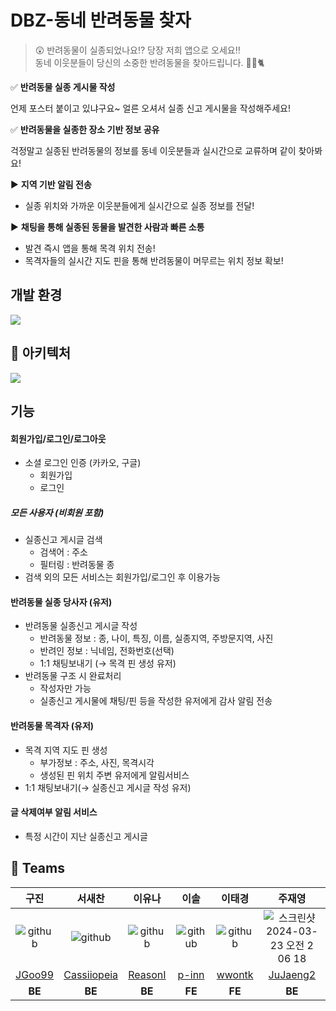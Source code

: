 # DBZ-동네 반려동물 찾자

> 😲 반려동물이 실종되었나요⁉️ 당장 저희 앱으로 오세요‼️
> <br>
> 동네 이웃분들이 당신의 소중한 반려동물을 찾아드립니다. 🐶🪿🐈

✅ **반려동물 실종 게시물 작성**

언제 포스터 붙이고 있냐구요~ 얼른 오셔서 실종 신고 게시물을 작성해주세요!

✅ **반려동물을 실종한 장소 기반 정보 공유**

걱정말고 실종된 반려동물의 정보를 동네 이웃분들과 실시간으로 교류하며 같이 찾아봐요!

▶️ **지역 기반 알림 전송**

- 실종 위치와 가까운 이웃분들에게 실시간으로 실종 정보를 전달!

▶️ **채팅을 통해 실종된 동물을 발견한 사람과 빠른 소통**

- 발견 즉시 앱을 통해 목격 위치 전송!
- 목격자들의 실시간 지도 핀을 통해 반려동물이 머무르는 위치 정보 확보!


## 개발 환경

<img src="https://github.com/SamCoMo/.github/assets/128203563/b021a40f-51dd-4fee-beea-0e1759a3700b">



## 📐 아키텍처

<img src="https://github.com/SamCoMo/DBZ-Backend/assets/128203563/90d670b3-007e-4a52-b12d-1bdfc8ca6d02">


## 기능

#### 회원가입/로그인/로그아웃

- 소셜 로그인 인증 (카카오, 구글)
    - 회원가입
    - 로그인

##### 모든 사용자 (비회원 포함)

- 실종신고 게시글 검색
    - 검색어 : 주소
    - 필터링 : 반려동물 종
- 검색 외의 모든 서비스는 회원가입/로그인 후 이용가능

#### 반려동물 실종 당사자 (유저)

- 반려동물 실종신고 게시글 작성
    - 반려동물 정보 : 종, 나이, 특징, 이름, 실종지역, 주방문지역, 사진
    - 반려인 정보 : 닉네임, 전화번호(선택)
    - 1:1 채팅보내기 (→ 목격 핀 생성 유저)
- 반려동물 구조 시 완료처리
    - 작성자만 가능
    - 실종신고 게시물에 채팅/핀 등을 작성한 유저에게 감사 알림 전송

#### 반려동물 목격자 (유저)

- 목격 지역 지도 핀 생성
    - 부가정보 : 주소, 사진, 목격시각
    - 생성된 핀 위치 주변 유저에게 알림서비스
- 1:1 채팅보내기(→ 실종신고 게시글 작성 유저)

#### 글 삭제여부 알림 서비스

- 특정 시간이 지난 실종신고 게시글

## 🌈 Teams

|                                                        구진                                                         |                                                        서새찬                                                        |                                                        이유나                                                        |                                                        이솔                                                         |                                                        이태경                                                        |                                                                      주재영                                                                       |
|:-----------------------------------------------------------------------------------------------------------------:|:-----------------------------------------------------------------------------------------------------------------:|:-----------------------------------------------------------------------------------------------------------------:|:-----------------------------------------------------------------------------------------------------------------:|:-----------------------------------------------------------------------------------------------------------------:|:----------------------------------------------------------------------------------------------------------------------------------------------:|
| ![github](https://github.com/SamCoMo/DBZ-Backend/assets/128203563/9cf4267d-359a-4feb-9407-402bf20b49c0?s=120&v=4) | ![github](https://github.com/SamCoMo/DBZ-Backend/assets/128203563/9cf4267d-359a-4feb-9407-402bf20b49c0?s=120&v=4) | ![github](https://github.com/SamCoMo/DBZ-Backend/assets/128203563/9cf4267d-359a-4feb-9407-402bf20b49c0?s=120&v=4) | ![github](https://github.com/SamCoMo/DBZ-Backend/assets/128203563/9cf4267d-359a-4feb-9407-402bf20b49c0?s=120&v=4) | ![github](https://github.com/SamCoMo/DBZ-Backend/assets/128203563/9cf4267d-359a-4feb-9407-402bf20b49c0?s=120&v=4) | ![스크린샷 2024-03-23 오전 2 06 18](https://github.com/SamCoMo/DBZ-Backend/assets/128203563/fe3ca8a1-28d7-4e13-b2da-48e7fcb64911?s=120&v=4) |
|                                        [JGoo99](https://github.com/JGoo99)                                        |                                   [Cassiiopeia](https://github.com/Cassiiopeia)                                   |                                       [ReasonI](https://github.com/ReasonI)                                       |                                         [p-inn](https://github.com/p-inn)                                         |                                        [wwontk](https://github.com/wwontk)                                        |                                                    [JuJaeng2](https://github.com/JuJaeng2)                                                     |
|                                                      **BE**                                                       |                                                      **BE**                                                       |                                                      **BE**                                                       |                                                      **FE**                                                       |                                                      **FE**                                                       |                                                                     **BE**                                                                     |
